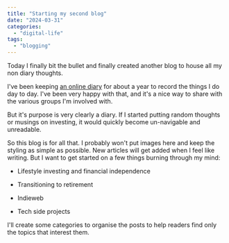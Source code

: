 ```yaml
---
title: "Starting my second blog"
date: "2024-03-31"
categories: 
  - "digital-life"
tags: 
  - "blogging"
---
```


Today I finally bit the bullet and finally created another blog to house all my non diary thoughts.

I've been keeping [an online diary](https://diary.uncountable.uk/) for about a year to record the things I do day to day. I've been very happy with that, and it's a nice way to share with the various groups I'm involved with.

But it's purpose is very clearly a diary. If I started putting random thoughts or musings on investing, it would quickly become un-navigable and unreadable.

So this blog is for all that. I probably won't put images here and keep the styling as simple as possible. New articles will get added when I feel like writing. But I want to get started on a few things burning through my mind:

- Lifestyle investing and financial independence

- Transitioning to retirement

- Indieweb

- Tech side projects

I'll create some categories to organise the posts to help readers find only the topics that interest them.
